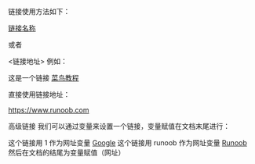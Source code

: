 链接使用方法如下：

[链接名称](链接地址)

或者

<链接地址>
例如：

这是一个链接 [菜鸟教程](https://www.runoob.com)

直接使用链接地址：

<https://www.runoob.com>

高级链接
我们可以通过变量来设置一个链接，变量赋值在文档末尾进行：

这个链接用 1 作为网址变量 [Google][1]
这个链接用 runoob 作为网址变量 [Runoob][runoob]
然后在文档的结尾为变量赋值（网址）

  [1]: http://www.google.com/
  [runoob]: http://www.runoob.com/